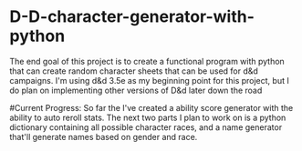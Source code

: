 # D-D-character-generator-with-python
The end goal of this project is to create a functional program with python that can create random character sheets that can be used for d&amp;d campaigns. I'm using d&d 3.5e as my beginning point for this project, but I do plan on implementing other versions of D&amp;d later down the road

#Current Progress:
So far the I've created a ability score generator with the ability to auto reroll stats. The next two parts I plan to work on is a python dictionary containing all possible character races, and a name generator that'll generate names based on gender and race.
